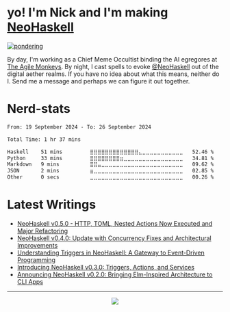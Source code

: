 # yo! I'm Nick and I'm making [NeoHaskell](https://neohaskell.org)

[![pondering](https://github.com/user-attachments/assets/ce28c27c-7177-4674-a629-46b3b42f0c53)](https://neohaskell.org)

By day, I'm working as a Chief Meme Occultist binding the AI egregores at [The Agile Monkeys](https://www.theagilemonkeys.com/). 
By night, I cast spells to evoke [@NeoHaskell](https://github.com/NeoHaskell) out of the digital aether realms. If you have no idea
about what this means, neither do I. Send me a message and perhaps we can figure it out together.

# Nerd-stats

<!--START_SECTION:waka-->

```txt
From: 19 September 2024 - To: 26 September 2024

Total Time: 1 hr 37 mins

Haskell    51 mins         ⣿⣿⣿⣿⣿⣿⣿⣿⣿⣿⣿⣿⣿⣄⣀⣀⣀⣀⣀⣀⣀⣀⣀⣀⣀   52.46 %
Python     33 mins         ⣿⣿⣿⣿⣿⣿⣿⣿⣶⣀⣀⣀⣀⣀⣀⣀⣀⣀⣀⣀⣀⣀⣀⣀⣀   34.81 %
Markdown   9 mins          ⣿⣿⣤⣀⣀⣀⣀⣀⣀⣀⣀⣀⣀⣀⣀⣀⣀⣀⣀⣀⣀⣀⣀⣀⣀   09.62 %
JSON       2 mins          ⣶⣀⣀⣀⣀⣀⣀⣀⣀⣀⣀⣀⣀⣀⣀⣀⣀⣀⣀⣀⣀⣀⣀⣀⣀   02.85 %
Other      0 secs          ⣀⣀⣀⣀⣀⣀⣀⣀⣀⣀⣀⣀⣀⣀⣀⣀⣀⣀⣀⣀⣀⣀⣀⣀⣀   00.26 %
```

<!--END_SECTION:waka-->

# Latest Writings
<!-- BLOG-POST-LIST:START -->
- [NeoHaskell v0.5.0 - HTTP, TOML, Nested Actions Now Executed and Major Refactoring](https://dev.to/neohaskell/neohaskell-v050-http-toml-nested-actions-now-executed-and-major-refactoring-4cb6)
- [NeoHaskell v0.4.0: Update with Concurrency Fixes and Architectural Improvements](https://dev.to/neohaskell/neohaskell-v040-update-with-concurrency-fixes-and-architectural-improvements-267b)
- [Understanding Triggers in NeoHaskell: A Gateway to Event-Driven Programming](https://dev.to/neohaskell/understanding-triggers-in-neohaskell-a-gateway-to-event-driven-programming-49nb)
- [Introducing NeoHaskell v0.3.0: Triggers, Actions, and Services](https://dev.to/neohaskell/introducing-neohaskell-v030-triggers-actions-and-services-2ae)
- [Announcing NeoHaskell v0.2.0: Bringing Elm-Inspired Architecture to CLI Apps](https://dev.to/neohaskell/announcing-neohaskell-v020-bringing-elm-inspired-architecture-to-cli-apps-54db)
<!-- BLOG-POST-LIST:END -->

---

<div align="center">
<img src="https://komarev.com/ghpvc/?username=nickseagull&color=blueviolet&style=for-the-badge"/>
</div>
